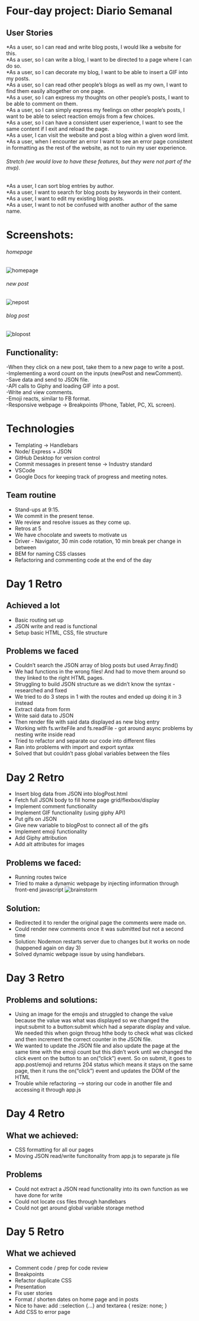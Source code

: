 
# Four-day project: Diario Semanal

## User Stories

*As a user, so I can read and write blog posts, I would like a website for this.  
*As a user, so I can write a blog, I want to be directed to a page where I can do so.  
*As a user, so I can decorate my blog, I want to be able to insert a GIF into my posts.  
*As a user, so I can read other people’s blogs as well as my own, I want to find them easily altogether on one page.  
*As a user, so I can express my thoughts on other people’s posts, I want to be able to comment on them.  
*As a user, so I can simply express my feelings on other people’s posts, I want to be able to select reaction emojis from a few choices.  
*As a user, so I can have a consistent user experience, I want to see the same content if I exit and reload the page.  
*As a user, I can visit the website and post a blog within a given word limit.  
*As a user, when I encounter an error I want to see an error page consistent in formatting as the rest of the website, as not to ruin my user experience.   
  
  
  
###### *Stretch (we would love to have these features, but they were not part of the mvp).*  
*As a user, I can sort blog entries by author.   
*As a user, I want to search for blog posts by keywords in their content.   
*As a user, I want to edit my existing blog posts.  
*As a user, I want to not be confused with another author of the same name.   

# Screenshots: 
###### homepage
![homepage](/homePage.jpg) 
###### new post
![nepost](/newPost.jpg) 
###### blog post
![blopost](/blogPost.jpg) 



## Functionality:  
-When they click on a new post, take them to a new page to write a post.  
-Implementing a word count on the inputs (newPost and newComment).   
-Save data and send to JSON file.   
-API calls to Giphy and loading GIF into a post.  
-Write and view comments.  
-Emoji reacts, similar to FB format.     
-Responsive webpage -> Breakpoints (Phone, Tablet, PC, XL screen).  

# Technologies
- Templating -> Handlebars
- Node/ Express + JSON
- GitHub Desktop for version control
- Commit messages in present tense -> Industry standard
- VSCode
- Google Docs for keeping track of progress and meeting notes. 



## Team routine
- Stand-ups at 9:15.  
- We commit in the present tense.   
- We review and resolve issues as they come up.   
- Retros at 5
- We have chocolate and sweets to motivate us
- Driver - Navigator, 30 min code rotation, 10 min break per change in between
- BEM for naming CSS classes
- Refactoring and commenting code at the end of the day

# Day 1 Retro
## Achieved a lot
- Basic routing set up
- JSON write and read is functional
- Setup basic HTML, CSS, file structure
## Problems we faced
- Couldn’t search the JSON array of blog posts but used Array.find()
- We had functions in the wrong files! And had to move them around so they linked to the right HTML pages.
- Struggling to build JSON structure as we didn’t know the syntax - researched and fixed
- We tried to do 3 steps in 1 with the routes and ended up doing it in 3 instead
- Extract data from form
- Write said data to JSON
- Then render file with said data displayed as new blog entry
- Working with fs.writeFile and fs.readFile - got around async problems by nesting write inside read
- Tried to refactor and separate our code into different files
- Ran into problems with import and export syntax
- Solved that but couldn’t pass global variables between the files


# Day 2 Retro 

- Insert blog data from JSON into blogPost.html
- Fetch full JSON body to fill home page grid/flexbox/display
- Implement comment functionality
- Implement GIF functionality (using giphy API)
- Put gifs on JSON
- Give new variable to blogPost to connect all of the gifs
- Implement emoji functionality
- Add Giphy attribution
- Add alt attributes for images
## Problems we faced:
- Running routes twice
- Tried to make a dynamic webpage by injecting information through front-end javascript
![brainstorm](public/images/routing.JPG)
 ## Solution: 
- Redirected it to render the original page the comments were made on.
- Could render new comments once it was submitted but not a second time 
- Solution: Nodemon restarts server due to changes but it works on node (happened again on day 3)
- Solved dynamic webpage issue by using handlebars. 

# Day 3 Retro
## Problems and solutions:
- Using an image for the emojis and struggled to change the value because the value was what was displayed so we changed the input:submit to a button:submit which had a separate display and value. We needed this when goign throug hthe body to check what was clicked and then increment the correct counter in the JSON file.  
- We wanted to update the JSON file and also update the page at the same time with the emoji count but this didn’t work until we changed the click event on the button to an on(“click”) event. So on submit, it goes to app.post/emoji and returns 204 status which means it stays on the same page, then it runs the on(“click”) event and updates the DOM of the HTML
- Trouble while refactoring --> storing our code in another file and accessing it through app.js 

# Day 4 Retro 
## What we achieved: 
- CSS formatting for all our pages 
- Moving JSON read/write funcitonality from app.js to separate js file
## Problems 
- Could not extract a JSON read functionality into its own function as we have done for write
- Could not locate css files through handlebars 
- Could not get around global variable storage method

# Day 5 Retro 
## What we achieved 
- Comment code / prep for code review
- Breakpoints
- Refactor duplicate CSS
- Presentation
- Fix user stories
- Format / shorten dates on home page and in posts
- Nice to have: add ::selection {...} and textarea { resize: none; }
- Add CSS to error page


